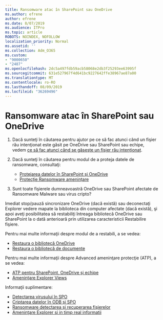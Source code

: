 ```yaml
---
title: Ransomware atac în SharePoint sau OneDrive
ms.author: efrene
author: efrene
ms.date: 8/07/2019
ms.audience: ITPro
ms.topic: article
ROBOTS: NOINDEX, NOFOLLOW
localization_priority: Normal
ms.assetid: ''
ms.collection: Adm_O365
ms.custom:
- "9000650"
- "2487"
ms.openlocfilehash: 2dc5a497fdb59acb58068e2db3f25293ee63995f
ms.sourcegitcommit: 631e527967f4d641bc9227642ffe38967ae87a00
ms.translationtype: MT
ms.contentlocale: ro-RO
ms.lasthandoff: 08/09/2019
ms.locfileid: "36269496"
---
```

# <a name="ransomware-attack-in-sharepoint-or-onedrive"></a>Ransomware atac în SharePoint sau OneDrive

1.  Dacă sunteţi în căutarea pentru ajutor pe ce să fac atunci când un fişier rău intenţionat este găsit pe OneDrive sau SharePoint sau echipe, vedem [ce să fac atunci când se găseşte un fişier rău intenţionat](https://support.office.com/en-ie/article/what-to-do-when-a-malicious-file-is-found-in-sharepoint-online-onedrive-or-microsoft-teams-01e902ad-a903-4e0f-b093-1e1ac0c37ad2).
2. Dacă sunteţi în căutarea pentru modul de a proteja datele de ransomware, consultaţi:
    - [Protejarea datelor în SharePoint și OneDrive](https://docs.microsoft.com/sharepoint/safeguarding-your-data) 
    - [Protecție Ransomware ameninţare](https://docs.microsoft.com/windows/security/threat-protection/intelligence/ransomware-malware)    

3.  Sunt toate fişierele dumneavoastră OneDrive sau SharePoint afectate de Ransomware Malware sau virus cripto? 

Imediat stop/pauză sincronizare OneDrive (dacă există) sau deconectaţi Explorer vedere mapate la biblioteca din computer afectate (dacă există), şi apoi aveţi posibilitatea să restabiliţi întreaga bibliotecă OneDrive sau SharePoint la o dată anterioară prin utilizarea caracteristicii Restabilire fişiere. 

Pentru mai multe informaţii despre modul de a restabili, a se vedea:

- [Restaura o bibliotecă OneDrive](https://support.office.com/article/restore-your-onedrive-fa231298-759d-41cf-bcd0-25ac53eb8a150)
- [Restaura o bibliotecă de documente](https://support.office.com/article/restore-a-document-library-317791c3-8bd0-4dfd-8254-3ca90883d39a?ui=en-US&rs=en-US&ad=US)

Pentru mai multe informaţii despre Advanced ameninţare protecţie (ATP), a se vedea:
- [ATP pentru SharePoint, OneDrive şi echipe](https://docs.microsoft.com/en-us/office365/securitycompliance/atp-for-spo-odb-and-teams)
- [Ameninţare Explorer Views](https://docs.microsoft.com/en-us/office365/securitycompliance/threat-explorer-views)

Informaţii suplimentare:

- [Detectarea virusului în SPO](https://docs.microsoft.com/en-us/office365/securitycompliance/virus-detection-in-spo)</br>
- [Criptarea datelor în ODB şi SPO](https://docs.microsoft.com/en-us/office365/securitycompliance/data-encryption-in-odb-and-spo)</br>
- [Ransomware detectarea și recuperarea fişierelor](https://support.office.com/article/Ransomware-detection-and-recovering-your-files-0d90ec50-6bfd-40f4-acc7-b8c12c73637f)</br>
- [Ameninţare Explorer si in timp real informatii](https://docs.microsoft.com/en-us/office365/securitycompliance/threat-explorer-views)